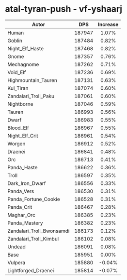 # atal-tyran-push - vf-yshaarj
| Actor | DPS | Increase |
|---|:---:|:---:|
|Human|187947|1.07%|
|Goblin|187484|0.82%|
|Night_Elf_Haste|187468|0.82%|
|Gnome|187357|0.76%|
|Mechagnome|187262|0.71%|
|Void_Elf|187236|0.69%|
|Highmountain_Tauren|187131|0.63%|
|Kul_Tiran|187074|0.60%|
|Zandalari_Troll_Paku|187061|0.60%|
|Nightborne|187046|0.59%|
|Tauren|186993|0.56%|
|Dwarf|186983|0.55%|
|Blood_Elf|186967|0.55%|
|Night_Elf_Crit|186961|0.54%|
|Worgen|186912|0.52%|
|Draenei|186841|0.48%|
|Orc|186713|0.41%|
|Panda_Haste|186622|0.36%|
|Troll|186597|0.35%|
|Dark_Iron_Dwarf|186556|0.33%|
|Panda_Vers|186530|0.31%|
|Panda_Fortune_Cookie|186528|0.31%|
|Panda_Crit|186467|0.28%|
|Maghar_Orc|186385|0.23%|
|Panda_Mastery|186382|0.23%|
|Zandalari_Troll_Bwonsamdi|186173|0.12%|
|Zandalari_Troll_Kimbul|186102|0.08%|
|Undead|186091|0.08%|
|Base|185951|0.00%|
|Vulpera|185880|-0.04%|
|Lightforged_Draenei|185814|-0.07%|
